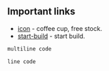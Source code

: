 ## Important links

- [icon](https://icons8.com/icons/set/coffe) - coffee cup, free stock.
- [start-build](https://github.com/mui/material-ui/tree/master/examples/nextjs-with-typescript) - start build.

```bash
multiline code
```

`line code`
